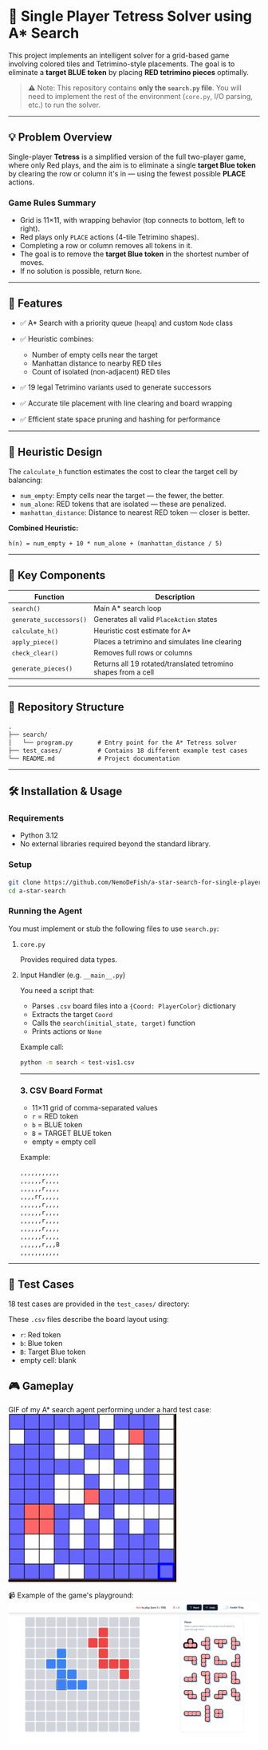 # 🔺 Single Player Tetress Solver using A* Search

This project implements an intelligent solver for a grid-based game involving colored tiles and Tetrimino-style placements. The goal is to eliminate a **target BLUE token** by placing **RED tetrimino pieces** optimally.

> ⚠️ Note: This repository contains **only the `search.py` file**. You will need to implement the rest of the environment (`core.py`, I/O parsing, etc.) to run the solver.

---

## 💡 Problem Overview

Single-player **Tetress** is a simplified version of the full two-player game, where only Red plays, and the aim is to eliminate a single **target Blue token** by clearing the row or column it's in — using the fewest possible **PLACE** actions.

### Game Rules Summary

* Grid is 11×11, with wrapping behavior (top connects to bottom, left to right).
* Red plays only `PLACE` actions (4-tile Tetrimino shapes).
* Completing a row or column removes all tokens in it.
* The goal is to remove the **target Blue token** in the shortest number of moves.
* If no solution is possible, return `None`.

---

## 🚀 Features

* ✅ A\* Search with a priority queue (`heapq`) and custom `Node` class
* ✅ Heuristic combines:

  * Number of empty cells near the target
  * Manhattan distance to nearby RED tiles
  * Count of isolated (non-adjacent) RED tiles
* ✅ 19 legal Tetrimino variants used to generate successors
* ✅ Accurate tile placement with line clearing and board wrapping
* ✅ Efficient state space pruning and hashing for performance

---

## 📐 Heuristic Design

The `calculate_h` function estimates the cost to clear the target cell by balancing:

* `num_empty`: Empty cells near the target — the fewer, the better.
* `num_alone`: RED tokens that are isolated — these are penalized.
* `manhattan_distance`: Distance to nearest RED token — closer is better.

**Combined Heuristic:**

```text
h(n) = num_empty + 10 * num_alone + (manhattan_distance / 5)
```

---

## 🔧 Key Components

| Function                | Description                                                    |
| ----------------------- | -------------------------------------------------------------- |
| `search()`              | Main A\* search loop                                           |
| `generate_successors()` | Generates all valid `PlaceAction` states                       |
| `calculate_h()`         | Heuristic cost estimate for A\*                                |
| `apply_piece()`         | Places a tetrimino and simulates line clearing                 |
| `check_clear()`         | Removes full rows or columns                                   |
| `generate_pieces()`     | Returns all 19 rotated/translated tetromino shapes from a cell |

---


## 📁 Repository Structure

```
.
├── search/
│   └── program.py       # Entry point for the A* Tetress solver
├── test_cases/          # Contains 18 different example test cases
└── README.md            # Project documentation
```


---

## 🛠️ Installation & Usage

### Requirements

* Python 3.12
* No external libraries required beyond the standard library.

### Setup

```bash
git clone https://github.com/NemoDeFish/a-star-search-for-single-player-tetress
cd a-star-search
```

### Running the Agent

You must implement or stub the following files to use `search.py`:

1. `core.py`

    Provides required data types.


2. Input Handler (e.g. `__main__.py`)

    You need a script that:

    * Parses `.csv` board files into a `{Coord: PlayerColor}` dictionary
    * Extracts the target `Coord`
    * Calls the `search(initial_state, target)` function
    * Prints actions or `None`

    Example call:

    ```bash
    python -m search < test-vis1.csv
    ```

    ---

    ### 3. CSV Board Format

    * 11×11 grid of comma-separated values
    * `r` = RED token
    * `b` = BLUE token
    * `B` = TARGET BLUE token
    * empty = empty cell

    Example:

    ```csv
    ,,,,,,,,,,,
    ,,,,,,r,,,,
    ,,,,,,r,,,,
    ,,,,rr,,,,,
    ,,,,,,r,,,,
    ,,,,,,r,,,,
    ,,,,,,r,,,,
    ,,,,,,r,,,,
    ,,,,,,r,,,,
    ,,,,,,r,,,B
    ,,,,,,,,,,,
    ```

---

## 🧪 Test Cases

18 test cases are provided in the `test_cases/` directory:

These `.csv` files describe the board layout using:

* `r`: Red token
* `b`: Blue token
* `B`: Target Blue token
* empty cell: blank

## 🎮 Gameplay

GIF of my A* search agent performing under a hard test case:   
![Performance of my A* Search agent](img/gameplay.gif)

📹 Example of the game's playground:  
![Gameplay Playground](img/playground.png)